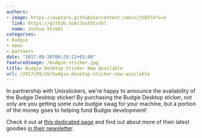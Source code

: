 ```yaml
---
authors:
- image: https://avatars.githubusercontent.com/u/156574?v=4
  link: https://github.com/JoshStrobl
  name: Joshua Strobl
categories:
- budgie
- news
- partners
date: "2017-09-20T00:29:22+03:00"
featuredimage: /budgie-sticker.jpg
title: Budgie Desktop Sticker Now Available
url: /2017/09/20/budgie-desktop-sticker-now-available
---
```


In partnership with Unixstickers, we're happy to announce the availability of the Budgie Desktop sticker! By purchasing the Budgie Desktop sticker, not only are you getting some cute budgie swag for your machine, but a portion of the money goes to helping fund Budgie development!
<!--more-->

Check it out at [this dedicated page](http://www.unixstickers.com/stickers/coding_stickers/budgie-shaped-sticker) and find out about more of their latest goodies [in their newsletter](http://05i0.mj.am/nl/05i0/lt0rj.html).
